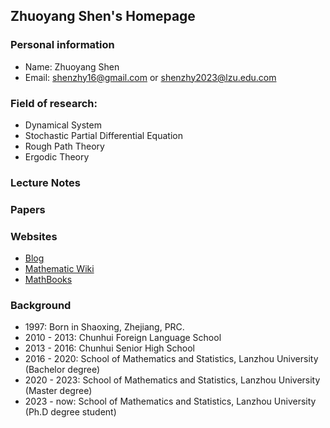 ## Zhuoyang Shen's Homepage

### Personal information

- Name: Zhuoyang Shen
- Email: shenzhy16@gmail.com or shenzhy2023@lzu.edu.com

### Field of research: 

- Dynamical System
- Stochastic Partial Differential Equation
- Rough Path Theory
- Ergodic Theory


### Lecture Notes

### Papers

### Websites

- [Blog](http://blog.shenzhy.cn)
- [Mathematic Wiki](http://math.shenzhy.cn)
- [MathBooks](http://mathbooks.shenzhy.cn:8888)

### Background

- 1997: Born in Shaoxing, Zhejiang, PRC.
- 2010 - 2013: Chunhui Foreign Language School
- 2013 - 2016: Chunhui Senior High School
- 2016 - 2020: School of Mathematics and Statistics, Lanzhou University (Bachelor degree)
- 2020 - 2023: School of Mathematics and Statistics, Lanzhou University (Master degree)
- 2023 - now: School of Mathematics and Statistics, Lanzhou University (Ph.D degree student)